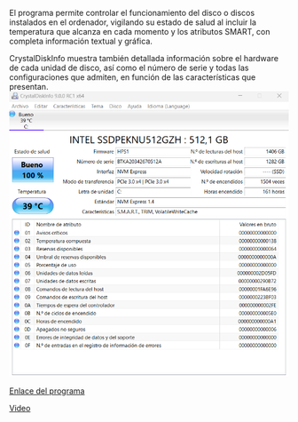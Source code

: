 El programa permite controlar el funcionamiento del disco o discos instalados en el ordenador, vigilando su estado de salud al incluir la temperatura que alcanza en cada momento y los atributos SMART, con completa información textual y gráfica.

CrystalDiskInfo muestra también detallada información sobre el hardware de cada unidad de disco, así como el número de serie y todas las configuraciones que admiten, en función de las características que presentan.
![images](disco.PNG)

[Enlace del programa](https://crystaldiskinfo.uptodown.com/windows)

[Video]()

